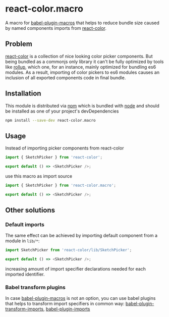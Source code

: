 # react-color.macro

A macro for [babel-plugin-macros](https://github.com/kentcdodds/babel-plugin-macros)
that helps to reduce bundle size caused by named components imports
from [react-color](https://github.com/casesandberg/react-color).

## Problem

[react-color](https://github.com/casesandberg/react-color) is a
collection of nice looking color picker components. But being bundled
as a commonjs only library it can't be fully optimized by tools like
[rollup](https://rollupjs.org/), which one, for an instance,
mainly optimized for bundling es6 modules.
As a result, importing of color pickers to es6 modules
causes an inclusion of all exported components code in final bundle.

## Installation

This module is distributed via [npm](https://www.npmjs.com)
which is bundled with [node](https://nodejs.org/)
and should be installed as one of your project's devDependencies

```bash
npm install --save-dev react-color.macro
```

## Usage

Instead of importing picker components from react-color

```js
import { SketchPicker } from 'react-color';

export default () => <SketchPicker />;
```

use this macro as import source

```js
import { SketchPicker } from 'react-color.macro';

export default () => <SketchPicker />;
```

## Other solutions

### Default imports

The same effect can be achieved by importing default component from
a module in `lib/*`:

```js
import SketchPicker from 'react-color/lib/SketchPicker';

export default () => <SketchPicker />;
```

increasing amount of import specifier declarations needed for each
imported identifier.

### Babel transform plugins

In case 
[babel-plugin-macros](https://github.com/kentcdodds/babel-plugin-macros)
is not an option,
you can use babel plugins that helps to transform import specifiers in
common way:
[babel-plugin-transform-imports](https://bitbucket.org/amctheatres/babel-transform-imports),
[babel-plugin-imports](https://bitbucket.org/amctheatres/babel-transform-imports)
